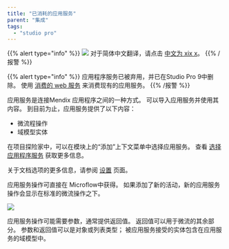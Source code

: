 ```yaml
---
title: "已消耗的应用服务"
parent: "集成"
tags:
  - "studio pro"
---
```


{{% alert type="info" %}}
<img src="attachments/chinese-translation/china.png" style="display: inline-block; margin: 0" /> 对于简体中文翻译，请点击 [中文为 xix x](https://cdn.mendix.tencent-cloud.com/documentation/refguide8/consumed-app-services.pdf)。
{{% /报警 %}}

{{% alert type="info" %}}
应用程序服务已被弃用，并已在Studio Pro 9中删除。 使用 [消费的 web 服务](consumed-web-services) 来消费现有的应用服务。
{{% /报警 %}}

应用服务是连接Mendix 应用程序之间的一种方式。 可以导入应用服务并使用其内容。 到目前为止，应用服务提供了以下内容：

* 微流程操作
* 域模型实体

在项目探险家中，可以在模块上的“添加”上下文菜单中选择应用服务。 查看 [选择应用程序服务](select-app-service) 获取更多信息。

关于文档选项的更多信息，请参阅 [设置](settings) 页面。

应用服务操作可直接在 Microflow中获得。 如果添加了新的活动，新的应用服务操作会显示在标准的微流操作之下。

![](attachments/16713703/16843891.png)

应用服务操作可能需要参数，通常提供返回值。 返回值可以用于微流的其余部分。 参数和返回值可以是对象或列表类型； 被应用服务接受的实体包含在应用服务的域模型中。
